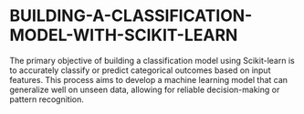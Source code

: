 # BUILDING-A-CLASSIFICATION-MODEL-WITH-SCIKIT-LEARN
The primary objective of building a classification model using Scikit-learn is to accurately classify or predict categorical outcomes based on input features. This process aims to develop a machine learning model that can generalize well on unseen data, allowing for reliable decision-making or pattern recognition.
